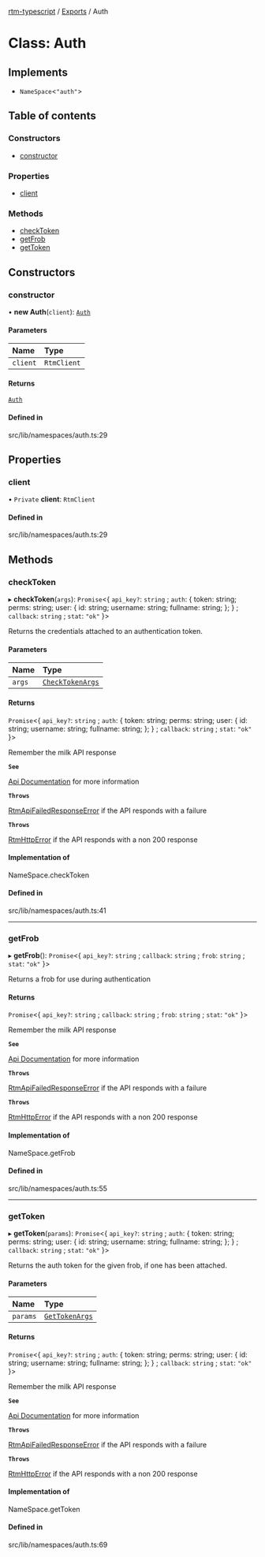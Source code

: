 [rtm-typescript](../README.md) / [Exports](../modules.md) / Auth

# Class: Auth

## Implements

- `NameSpace`\<``"auth"``\>

## Table of contents

### Constructors

- [constructor](Auth.md#constructor)

### Properties

- [client](Auth.md#client)

### Methods

- [checkToken](Auth.md#checktoken)
- [getFrob](Auth.md#getfrob)
- [getToken](Auth.md#gettoken)

## Constructors

### constructor

• **new Auth**(`client`): [`Auth`](Auth.md)

#### Parameters

| Name | Type |
| :------ | :------ |
| `client` | `RtmClient` |

#### Returns

[`Auth`](Auth.md)

#### Defined in

src/lib/namespaces/auth.ts:29

## Properties

### client

• `Private` **client**: `RtmClient`

#### Defined in

src/lib/namespaces/auth.ts:29

## Methods

### checkToken

▸ **checkToken**(`args`): `Promise`\<\{ `api_key?`: `string` ; `auth`: \{ token: string; perms: string; user: \{ id: string; username: string; fullname: string; }; } ; `callback`: `string` ; `stat`: ``"ok"``  }\>

Returns the credentials attached to an authentication token.

#### Parameters

| Name | Type |
| :------ | :------ |
| `args` | [`CheckTokenArgs`](../interfaces/CheckTokenArgs.md) |

#### Returns

`Promise`\<\{ `api_key?`: `string` ; `auth`: \{ token: string; perms: string; user: \{ id: string; username: string; fullname: string; }; } ; `callback`: `string` ; `stat`: ``"ok"``  }\>

Remember the milk API response

**`See`**

[Api Documentation](https://www.rememberthemilk.com/services/api/methods/rtm.auth.checkToken.rtm|RTM) for more information

**`Throws`**

[RtmApiFailedResponseError](RtmApiFailedResponseError.md) if the API responds with a failure

**`Throws`**

[RtmHttpError](RtmHttpError.md) if the API responds with a non 200 response

#### Implementation of

NameSpace.checkToken

#### Defined in

src/lib/namespaces/auth.ts:41

___

### getFrob

▸ **getFrob**(): `Promise`\<\{ `api_key?`: `string` ; `callback`: `string` ; `frob`: `string` ; `stat`: ``"ok"``  }\>

Returns a frob for use during authentication

#### Returns

`Promise`\<\{ `api_key?`: `string` ; `callback`: `string` ; `frob`: `string` ; `stat`: ``"ok"``  }\>

Remember the milk API response

**`See`**

[Api Documentation](https://www.rememberthemilk.com/services/api/methods/rtm.auth.getFrob.rtm|RTM) for more information

**`Throws`**

[RtmApiFailedResponseError](RtmApiFailedResponseError.md) if the API responds with a failure

**`Throws`**

[RtmHttpError](RtmHttpError.md) if the API responds with a non 200 response

#### Implementation of

NameSpace.getFrob

#### Defined in

src/lib/namespaces/auth.ts:55

___

### getToken

▸ **getToken**(`params`): `Promise`\<\{ `api_key?`: `string` ; `auth`: \{ token: string; perms: string; user: \{ id: string; username: string; fullname: string; }; } ; `callback`: `string` ; `stat`: ``"ok"``  }\>

Returns the auth token for the given frob, if one has been attached.

#### Parameters

| Name | Type |
| :------ | :------ |
| `params` | [`GetTokenArgs`](../interfaces/GetTokenArgs.md) |

#### Returns

`Promise`\<\{ `api_key?`: `string` ; `auth`: \{ token: string; perms: string; user: \{ id: string; username: string; fullname: string; }; } ; `callback`: `string` ; `stat`: ``"ok"``  }\>

Remember the milk API response

**`See`**

[Api Documentation](https://www.rememberthemilk.com/services/api/methods/rtm.auth.getToken.rtm|RTM) for more information

**`Throws`**

[RtmApiFailedResponseError](RtmApiFailedResponseError.md) if the API responds with a failure

**`Throws`**

[RtmHttpError](RtmHttpError.md) if the API responds with a non 200 response

#### Implementation of

NameSpace.getToken

#### Defined in

src/lib/namespaces/auth.ts:69
